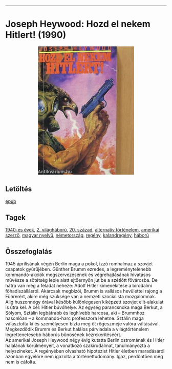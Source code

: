 <hr/>

# <a name="id_404">Joseph Heywood: Hozd el nekem Hitlert! (1990)</a>
<center><img src="https://github.com/BercziSandor/calibre_lib/raw/main/main/Joseph%20Heywood/Hozd%20el%20nekem%20Hitlert%21%20%28404%29/cover.jpg" alt="cover" width="300"/></center>

## Letöltés
[epub](https://github.com/BercziSandor/calibre_lib/raw/main/main/Joseph%20Heywood/Hozd%20el%20nekem%20Hitlert%21%20%28404%29/Hozd%20el%20nekem%20Hitlert%21%20-%20Joseph%20Heywood.epub)

## Tagek
[1940-es évek](https://github.com/berczisandor/calibre_lib/blob/main/main/_tags/1940-es%20%c3%a9vek.md), [2. világháború](https://github.com/berczisandor/calibre_lib/blob/main/main/_tags/2.%20vil%c3%a1gh%c3%a1bor%c3%ba.md), [20. század](https://github.com/berczisandor/calibre_lib/blob/main/main/_tags/20.%20sz%c3%a1zad.md), [alternatív történelem](https://github.com/berczisandor/calibre_lib/blob/main/main/_tags/alternat%c3%adv%20t%c3%b6rt%c3%a9nelem.md), [amerikai szerző](https://github.com/berczisandor/calibre_lib/blob/main/main/_tags/amerikai%20szerz%c5%91.md), [magyar nyelvű](https://github.com/berczisandor/calibre_lib/blob/main/main/_tags/magyar%20nyelv%c5%b1.md), [németország](https://github.com/berczisandor/calibre_lib/blob/main/main/_tags/n%c3%a9metorsz%c3%a1g.md), [regény](https://github.com/berczisandor/calibre_lib/blob/main/main/_tags/reg%c3%a9ny.md), [kalandregény](https://github.com/berczisandor/calibre_lib/blob/main/main/_tags/kalandreg%c3%a9ny.md), [háború](https://github.com/berczisandor/calibre_lib/blob/main/main/_tags/h%c3%a1bor%c3%ba.md)

## Összefoglalás
<div>
<p>1945 ​áprilisának végén Berlin maga a pokol, izzó romhalmaz a szovjet csapatok gyűrűjében. Günther Brumm ezredes, a legreménytelenebb kommandó-akciók megszervezésének és végrehajtásának hivatásos művésze a sötétség leple alatt ejtőernyőn jut be a szétlőtt fővárosba. De hátra van még a feladat neheze: Adolf Hitler kimenekítése a birodalmi főhadiszállásról. Akárcsak megbízói, Brumm is vallásos hevülettel rajong a Führerért, akire még szüksége van a nemzeti szocialista mozgalomnak.<br>Alig huszonnégy órával később különlegesen kiképzett szovjet elit-alakulat is útra kel. A cél: Hitler búvóhelye. Az egység parancsnoka maga Berkut, a Sólyom, Sztálin legbátrabb és leghívebb harcosa, aki – Brummhoz hasonlóan – a kommandó-harc professzora lehetne. Sztálin maga választotta ki és személyesen bízta meg őt rögeszméje valóra váltásával.<br>Megkezdődik Brumm és Berkut halálos párviadala a világtörténelem legrettenetesebb háborús bűnösének kézrekerítéséért.<br>Az amerikai Joseph Heywood négy évig kutatta Berlin ostromának és Hitler halálának körülményeit, a vonatkozó szakirodalmat, tanulmányozta a helyszíneket. A regényében olvasható hipotézist Hitler életben maradásáról azonban egyelőre nem igazolta a történettudomány. Igaz, perdöntően még nem is cáfolta.</p></div>


